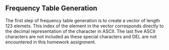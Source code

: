 ## Frequency Table Generation

The first step of frequency table generation is to create a vector of length 123 elemets.  This index of the element in the vector corresponds directly to the decimal representation of the character in ASCII.  The last five ASCII characters are not included as these special characters and DEL are not encountered in this homework assignment. 
